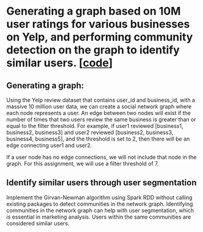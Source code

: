 # Generating a graph based on 10M user ratings for various businesses on Yelp, and performing community detection on the graph to identify similar users. [[code](https://www.github.com/rantao-usc/spark-hw/HW4/task2.py)]

## Generating a graph:

Using the Yelp review dataset that contains user_id and business_id, with a massive 10 million user data, we can create a social network graph where each node represents a user. An edge between two nodes will exist if the number of times that two users review the same business is greater than or equal to the filter threshold. For example, if user1 reviewed [business1, business2, business3] and user2 reviewed [business2, business3, business4, business5], and the threshold is set to 2, then there will be an edge connecting user1 and user2.

If a user node has no edge connections, we will not include that node in the graph. For this assignment, we will use a filter threshold of 7.

## Identify similar users through user segmentation

Implement the Girvan-Newman algorithm using Spark RDD without calling existing packages to detect communities in the network graph. Identifying communities in the network graph can help with user segmentation, which is essential in marketing analysis. Users within the same communities are considered similar users.
